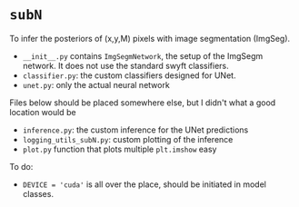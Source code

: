 # `subN`

To infer the posteriors of (x,y,M) pixels with image segmentation (ImgSeg).

- `__init__.py` contains `ImgSegmNetwork`, the setup of the ImgSegm network. It does not use the standard swyft classifiers. 
- `classifier.py`: the custom classifiers designed for UNet.
- `unet.py`: only the actual neural network

Files below should be placed somewhere else, but I didn't what a good location would be
- `inference.py`: the custom inference for the UNet predictions
- `logging_utils_subN.py`: custom plotting of the inference
- `plot.py` function that plots multiple `plt.imshow` easy

To do:
- `DEVICE = 'cuda'` is all over the place, should be initiated in model classes.
